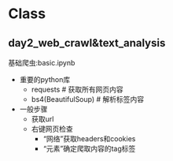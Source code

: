 # Class
## day2_web_crawl&text_analysis
基础爬虫:basic.ipynb
- 重要的python库
    - requests # 获取所有网页内容
    - bs4(BeautifulSoup) # 解析标签内容
- 一般步骤
    - 获取url
    - 右键网页检查
        - “网络”获取headers和cookies
        - “元素”确定爬取内容的tag标签
